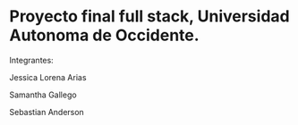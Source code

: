 # Proyecto final full stack, Universidad Autonoma de Occidente.

Integrantes:

Jessica Lorena Arias

Samantha Gallego

Sebastian Anderson

